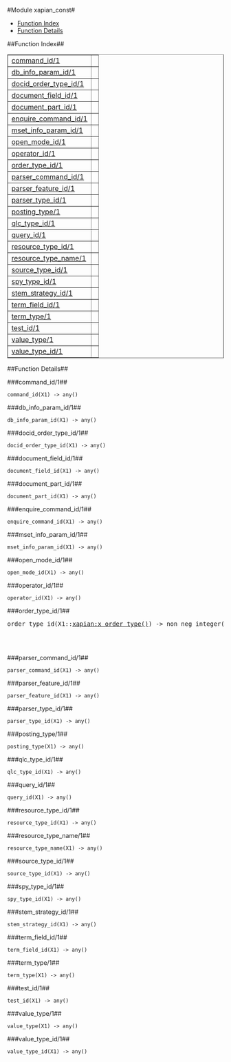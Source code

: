 

#Module xapian_const#
* [Function Index](#index)
* [Function Details](#functions)




<a name="index"></a>

##Function Index##


<table width="100%" border="1" cellspacing="0" cellpadding="2" summary="function index"><tr><td valign="top"><a href="#command_id-1">command_id/1</a></td><td></td></tr><tr><td valign="top"><a href="#db_info_param_id-1">db_info_param_id/1</a></td><td></td></tr><tr><td valign="top"><a href="#docid_order_type_id-1">docid_order_type_id/1</a></td><td></td></tr><tr><td valign="top"><a href="#document_field_id-1">document_field_id/1</a></td><td></td></tr><tr><td valign="top"><a href="#document_part_id-1">document_part_id/1</a></td><td></td></tr><tr><td valign="top"><a href="#enquire_command_id-1">enquire_command_id/1</a></td><td></td></tr><tr><td valign="top"><a href="#mset_info_param_id-1">mset_info_param_id/1</a></td><td></td></tr><tr><td valign="top"><a href="#open_mode_id-1">open_mode_id/1</a></td><td></td></tr><tr><td valign="top"><a href="#operator_id-1">operator_id/1</a></td><td></td></tr><tr><td valign="top"><a href="#order_type_id-1">order_type_id/1</a></td><td></td></tr><tr><td valign="top"><a href="#parser_command_id-1">parser_command_id/1</a></td><td></td></tr><tr><td valign="top"><a href="#parser_feature_id-1">parser_feature_id/1</a></td><td></td></tr><tr><td valign="top"><a href="#parser_type_id-1">parser_type_id/1</a></td><td></td></tr><tr><td valign="top"><a href="#posting_type-1">posting_type/1</a></td><td></td></tr><tr><td valign="top"><a href="#qlc_type_id-1">qlc_type_id/1</a></td><td></td></tr><tr><td valign="top"><a href="#query_id-1">query_id/1</a></td><td></td></tr><tr><td valign="top"><a href="#resource_type_id-1">resource_type_id/1</a></td><td></td></tr><tr><td valign="top"><a href="#resource_type_name-1">resource_type_name/1</a></td><td></td></tr><tr><td valign="top"><a href="#source_type_id-1">source_type_id/1</a></td><td></td></tr><tr><td valign="top"><a href="#spy_type_id-1">spy_type_id/1</a></td><td></td></tr><tr><td valign="top"><a href="#stem_strategy_id-1">stem_strategy_id/1</a></td><td></td></tr><tr><td valign="top"><a href="#term_field_id-1">term_field_id/1</a></td><td></td></tr><tr><td valign="top"><a href="#term_type-1">term_type/1</a></td><td></td></tr><tr><td valign="top"><a href="#test_id-1">test_id/1</a></td><td></td></tr><tr><td valign="top"><a href="#value_type-1">value_type/1</a></td><td></td></tr><tr><td valign="top"><a href="#value_type_id-1">value_type_id/1</a></td><td></td></tr></table>


<a name="functions"></a>

##Function Details##

<a name="command_id-1"></a>

###command_id/1##




`command_id(X1) -> any()`

<a name="db_info_param_id-1"></a>

###db_info_param_id/1##




`db_info_param_id(X1) -> any()`

<a name="docid_order_type_id-1"></a>

###docid_order_type_id/1##




`docid_order_type_id(X1) -> any()`

<a name="document_field_id-1"></a>

###document_field_id/1##




`document_field_id(X1) -> any()`

<a name="document_part_id-1"></a>

###document_part_id/1##




`document_part_id(X1) -> any()`

<a name="enquire_command_id-1"></a>

###enquire_command_id/1##




`enquire_command_id(X1) -> any()`

<a name="mset_info_param_id-1"></a>

###mset_info_param_id/1##




`mset_info_param_id(X1) -> any()`

<a name="open_mode_id-1"></a>

###open_mode_id/1##




`open_mode_id(X1) -> any()`

<a name="operator_id-1"></a>

###operator_id/1##




`operator_id(X1) -> any()`

<a name="order_type_id-1"></a>

###order_type_id/1##




<pre>order_type_id(X1::<a href="xapian.md#type-x_order_type">xapian:x_order_type()</a>) -> non_neg_integer()</pre>
<br></br>


<a name="parser_command_id-1"></a>

###parser_command_id/1##




`parser_command_id(X1) -> any()`

<a name="parser_feature_id-1"></a>

###parser_feature_id/1##




`parser_feature_id(X1) -> any()`

<a name="parser_type_id-1"></a>

###parser_type_id/1##




`parser_type_id(X1) -> any()`

<a name="posting_type-1"></a>

###posting_type/1##




`posting_type(X1) -> any()`

<a name="qlc_type_id-1"></a>

###qlc_type_id/1##




`qlc_type_id(X1) -> any()`

<a name="query_id-1"></a>

###query_id/1##




`query_id(X1) -> any()`

<a name="resource_type_id-1"></a>

###resource_type_id/1##




`resource_type_id(X1) -> any()`

<a name="resource_type_name-1"></a>

###resource_type_name/1##




`resource_type_name(X1) -> any()`

<a name="source_type_id-1"></a>

###source_type_id/1##




`source_type_id(X1) -> any()`

<a name="spy_type_id-1"></a>

###spy_type_id/1##




`spy_type_id(X1) -> any()`

<a name="stem_strategy_id-1"></a>

###stem_strategy_id/1##




`stem_strategy_id(X1) -> any()`

<a name="term_field_id-1"></a>

###term_field_id/1##




`term_field_id(X1) -> any()`

<a name="term_type-1"></a>

###term_type/1##




`term_type(X1) -> any()`

<a name="test_id-1"></a>

###test_id/1##




`test_id(X1) -> any()`

<a name="value_type-1"></a>

###value_type/1##




`value_type(X1) -> any()`

<a name="value_type_id-1"></a>

###value_type_id/1##




`value_type_id(X1) -> any()`

